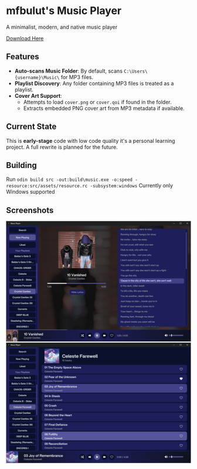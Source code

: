 # mfbulut's Music Player

A minimalist, modern, and native music player

[Download Here](https://github.com/mfbulut/MusicPlayer/releases/latest)

## Features

- **Auto-scans Music Folder**: By default, scans `C:\Users\{username}\Music\` for MP3 files.
- **Playlist Discovery**: Any folder containing MP3 files is treated as a playlist.
- **Cover Art Support**:
  - Attempts to load `cover.png` or `cover.qoi` if found in the folder.
  - Extracts embedded PNG cover art from MP3 metadata if available.

## Current State

This is **early-stage** code with low code quality it's a personal learning project. 
A full rewrite is planned for the future.

## Building

Run ``` odin build src -out:build\music.exe -o:speed -resource:src/assets/resource.rc -subsystem:windows ```
Currently only Windows supported


## Screenshots

![screenshots](screenshots/screenshot1.png)
![screenshots](screenshots/screenshot2.png)




